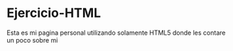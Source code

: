 # Ejercicio-HTML
Esta es mi pagina personal utilizando solamente HTML5 donde les contare un poco sobre mi
